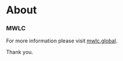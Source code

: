 # About

### MWLC

For more information please visit [mwlc.global](http://www.mwlc.global).  

Thank you.